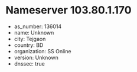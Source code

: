 # Nameserver 103.80.1.170

* as_number: 136014
* name: Unknown
* city: Tejgaon
* country: BD
* organization: SS Online
* version: Unknown
* dnssec: true
